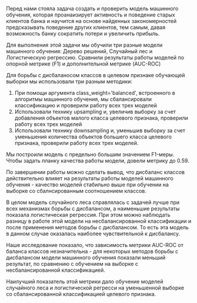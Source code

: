Перед нами стояла задача создать и проверить модель машинного обучения, которая проанаизирует активность и поведение старых клиентов банка и научится на основе найденных закономерностей предсказывать поведение других клиентов, тем самым, давая возможность банку сократить потери и увеличить прибыль.

Для выполнения этой задачи мы обучили три разные модели машинного обучения: Дерево решений, Случайный лес и Логистическую регрессию. Сравнили результаты работы моделей по опорной метрике (F1) и дополнительной метрике (AUC-ROC)

Для борьбы с дисбаланосом классов в целевом признаке обучающей выборки мы использовали три разным методики:

1. При помощи аргумента class_weight='balanced', встроенного в алгоритмы машинного обучения, мы сбалансировали классификацию и проверили работу всех трех моделей
2. Использовали технику upsampling и, увеличив выборку за счет добавления объектов малого класса целевого признака, проверили работу всех трех моделей
3. Использовали технику downsampling и, уменьшив выборку за счет уменьшения количества объектов большего класса целевого признака, проверили работу всех трех моделей.

Мы построили модель с предельно большим значением F1-меры. Чтобы задать планку качества работы модели, довели метрику до 0.59.

По завершении работы можно сделать вывод, что дисбаланс классов действительно влияет на результаты работы моделей машинного обучения - качество моделей стабильно выше при обучении на выборке со сбалнсированным соотношением классов.

В целом модель случайного леса справлялась с задачей лучше при всех механизмах борьбы с дисбалансом, а наименьшие результаты показала логистическая регрессия. При этом можно наблюдать разницу в работе этой модели на несбалансированной классификации и после применения методов борьбы с дисбалансом. То есть эта модель в данном случае оказалась наиболее чувствительной к дисбалансу.

Наше исследование показало, что зависимость метрики AUC-ROC от баланса классов незначительна - для некоторых методов борьбы с дисбалансом модели машинного обучения показали меньший результат, по сравнению с обучением на выборке с несбалансированной классификацией.

Наилучший показатель этой метрики дало обучение моделей случайного леса и логистической регресси на уменьшенной выборке со сбалансированной классификацией целевого признака.